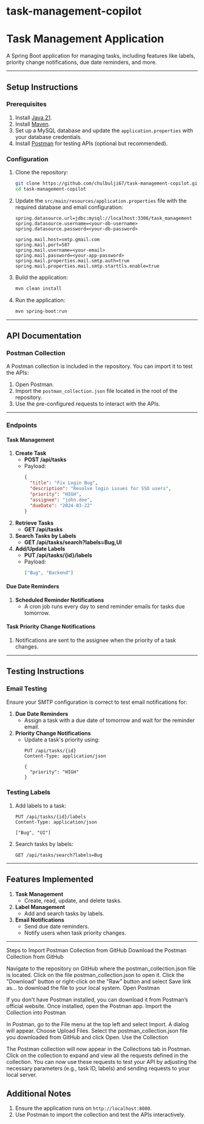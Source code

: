 # task-management-copilot

# Task Management Application

A Spring Boot application for managing tasks, including features like labels, priority change notifications, due date reminders, and more.

---

## **Setup Instructions**

### **Prerequisites**
1. Install [Java 21](https://openjdk.org/projects/jdk/21/).
2. Install [Maven](https://maven.apache.org/).
3. Set up a MySQL database and update the `application.properties` with your database credentials.
4. Install [Postman](https://www.postman.com/downloads/) for testing APIs (optional but recommended).

### **Configuration**
1. Clone the repository:
    ```bash
    git clone https://github.com/chulbulji67/task-management-copilot.git
    cd task-management-copilot
    ```
2. Update the `src/main/resources/application.properties` file with the required database and email configuration:
    ```properties
    spring.datasource.url=jdbc:mysql://localhost:3306/task_management
    spring.datasource.username=<your-db-username>
    spring.datasource.password=<your-db-password>
    
    spring.mail.host=smtp.gmail.com
    spring.mail.port=587
    spring.mail.username=<your-email>
    spring.mail.password=<your-app-password>
    spring.mail.properties.mail.smtp.auth=true
    spring.mail.properties.mail.smtp.starttls.enable=true
    ```
3. Build the application:
    ```bash
    mvn clean install
    ```
4. Run the application:
    ```bash
    mvn spring-boot:run
    ```

---

## **API Documentation**

### **Postman Collection**
A Postman collection is included in the repository. You can import it to test the APIs:
1. Open Postman.
2. Import the `postman_collection.json` file located in the root of the repository.
3. Use the pre-configured requests to interact with the APIs.

---

### **Endpoints**

#### **Task Management**
1. **Create Task**
    - **POST /api/tasks**
    - Payload:
      ```json
      {
        "title": "Fix Login Bug",
        "description": "Resolve login issues for SSO users",
        "priority": "HIGH",
        "assignee": "john.doe",
        "dueDate": "2024-03-22"
      }
      ```
2. **Retrieve Tasks**
    - **GET /api/tasks**
3. **Search Tasks by Labels**
    - **GET /api/tasks/search?labels=Bug,UI**
4. **Add/Update Labels**
    - **PUT /api/tasks/{id}/labels**
    - Payload:
      ```json
      ["Bug", "Backend"]
      ```

#### **Due Date Reminders**
1. **Scheduled Reminder Notifications**
    - A cron job runs every day to send reminder emails for tasks due tomorrow.

#### **Task Priority Change Notifications**
1. Notifications are sent to the assignee when the priority of a task changes.

---

## **Testing Instructions**

### **Email Testing**
Ensure your SMTP configuration is correct to test email notifications for:
1. **Due Date Reminders**
    - Assign a task with a due date of tomorrow and wait for the reminder email.
2. **Priority Change Notifications**
    - Update a task's priority using:
      ```http
      PUT /api/tasks/{id}
      Content-Type: application/json
      
      {
        "priority": "HIGH"
      }
      ```

### **Testing Labels**
1. Add labels to a task:
    ```http
    PUT /api/tasks/{id}/labels
    Content-Type: application/json

    ["Bug", "UI"]
    ```
2. Search tasks by labels:
    ```http
    GET /api/tasks/search?labels=Bug
    ```

---

## **Features Implemented**
1. **Task Management**
    - Create, read, update, and delete tasks.
2. **Label Management**
    - Add and search tasks by labels.
3. **Email Notifications**
    - Send due date reminders.
    - Notify users when task priority changes.

---

Steps to Import Postman Collection from GitHub
Download the Postman Collection from GitHub

Navigate to the repository on GitHub where the postman_collection.json file is located.
Click on the file postman_collection.json to open it.
Click the "Download" button or right-click on the "Raw" button and select Save link as... to download the file to your local system.
Open Postman

If you don't have Postman installed, you can download it from Postman’s official website.
Once installed, open the Postman app.
Import the Collection into Postman

In Postman, go to the File menu at the top left and select Import.
A dialog will appear. Choose Upload Files.
Select the postman_collection.json file you downloaded from GitHub and click Open.
Use the Collection

The Postman collection will now appear in the Collections tab in Postman.
Click on the collection to expand and view all the requests defined in the collection.
You can now use these requests to test your API by adjusting the necessary parameters (e.g., task ID, labels) and sending requests to your local server.


## **Additional Notes**
1. Ensure the application runs on `http://localhost:8080`.
2. Use Postman to import the collection and test the APIs interactively.


